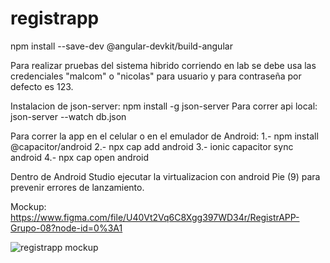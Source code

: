 # registrapp

npm install --save-dev @angular-devkit/build-angular

Para realizar pruebas del sistema hibrido corriendo en lab se debe usa las credenciales "malcom" o "nicolas" para usuario y para contraseña por defecto es 123.

Instalacion de json-server: npm install -g json-server
Para correr api local: json-server --watch db.json

Para correr la app en el celular o en el emulador de Android:
1.- npm install @capacitor/android
2.- npx cap add android
3.- ionic capacitor sync android
4.- npx cap open android

Dentro de Android Studio ejecutar la virtualizacion con android Pie (9) para prevenir errores de lanzamiento.

Mockup:
https://www.figma.com/file/U40Vt2Vq6C8Xgg397WD34r/RegistrAPP-Grupo-08?node-id=0%3A1

![registrapp mockup](https://user-images.githubusercontent.com/54687324/133321996-93ce7989-757c-4ed3-88e2-95f1271e10d0.png)
